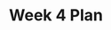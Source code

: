 ---
toc: true
comments: false
layout: post
title: Week 4 Plan 
type: plans
courses: { compsci: {week: 4} }
---